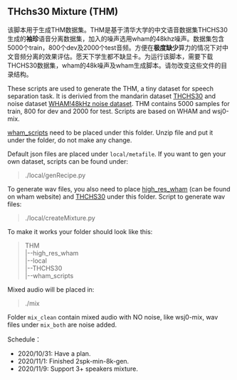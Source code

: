 ## THchs30 Mixture (THM)
该脚本用于生成THM数据集。THM是基于清华大学的中文语音数据集THCHS30生成的**袖珍**语音分离数据集，加入的噪声选用wham的48khz噪声。数据集包含5000个train，800个dev及2000个test音频。方便在**极度缺少**算力的情况下对中文音频分离的效果评估。愿天下学生都不缺显卡。为运行该脚本，需要下载THCHS30数据集，wham的48k噪声及wham生成脚本。请勿改变这些文件的目录结构。  

These scripts are used to generate the THM, a tiny dataset for speech separation task. It is derivied from the mandarin dataset [THCHS30](http://www.openslr.org/18) and noise dataset [WHAM!48kHz noise dataset](wham.whisper.ai). THM contains 5000 samples for train, 800 for dev and 2000 for test. Scripts are based on WHAM and wsj0-mix.  

[wham_scripts](https://storage.googleapis.com/whisper-public/wham_scripts.tar.gz) need to be placed under this folder. Unzip file and put it under the folder, do not make any change.

Default json files are placed under `local/metafile`. If you want to gen your own dataset, scripts can be found under:  
>./local/genRecipe.py  

To generate wav files, you also need to place [high_res_wham](https://storage.googleapis.com/whisper-public/high_res_wham.zip) (can be found on wham website) and [THCHS30](http://www.openslr.org/18) under this folder. Script to generate wav files:  
>./local/createMixture.py  

To make it works your folder should look like this:
>THM  
|--high_res_wham  
|--local  
|--THCHS30  
|--wham_scripts  

Mixed audio will be placed in:
>./mix  
  


Folder `mix_clean` contain mixed audio with NO noise, like wsj0-mix, wav files under `mix_both` are noise added.



Schedule：  
- 2020/10/31: Have a plan. 
- 2020/11/1: Finished 2spk-min-8k-gen.  
- 2020/11/9: Support 3+ speakers mixture.

